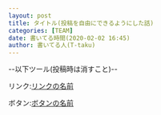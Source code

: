 ```yaml
---
layout: post
title: タイトル(投稿を自由にできるようにした話)
categories: [TEAM]
date: 書いてる時間(2020-02-02 16:45)
author: 書いてる人(T-taku)
---
```


--以下ツール(投稿時は消すこと)--

リンク:<a href="リンク" class="a-orange">リンクの名前</a>

ボタン:<a class="btn-blue" href="リンク">ボタンの名前</a>
